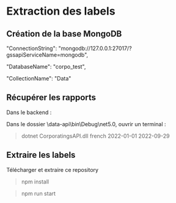 # Extraction des labels

## Création de la base MongoDB

"ConnectionString": "mongodb://127.0.0.1:27017/?gssapiServiceName=mongodb",

"DatabaseName": "corpo_test",

"CollectionName": "Data"

## Récupérer les rapports
Dans le backend :

Dans le dossier \data-api\bin\Debug\net5.0, ouvrir un terminal :

> dotnet CorporatingsAPI.dll french 2022-01-01 2022-09-29


## Extraire les labels

Télécharger et extraire ce repository

> npm install

> npm run start


